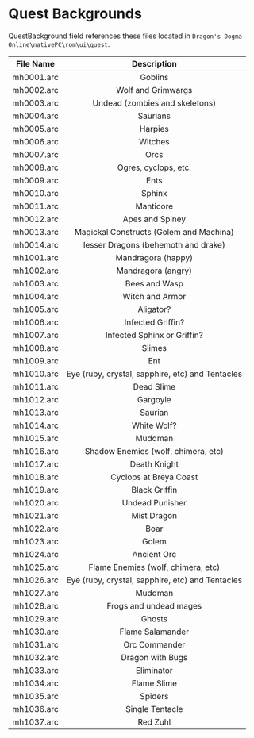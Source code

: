 # Quest Backgrounds

QuestBackground field references these files located in `Dragon's Dogma Online\nativePC\rom\ui\quest`.

| File Name   | Description |
|:-----------:|:-----------:|
| mh0001.arc  | Goblins
| mh0002.arc  | Wolf and Grimwargs
| mh0003.arc  | Undead (zombies and skeletons)
| mh0004.arc  | Saurians
| mh0005.arc  | Harpies
| mh0006.arc  | Witches
| mh0007.arc  | Orcs
| mh0008.arc  | Ogres, cyclops, etc.
| mh0009.arc  | Ents
| mh0010.arc  | Sphinx
| mh0011.arc  | Manticore
| mh0012.arc  | Apes and Spiney
| mh0013.arc  | Magickal Constructs (Golem and Machina)
| mh0014.arc  | lesser Dragons (behemoth and drake)
| mh1001.arc  | Mandragora (happy)
| mh1002.arc  | Mandragora (angry)
| mh1003.arc  | Bees and Wasp
| mh1004.arc  | Witch and Armor
| mh1005.arc  | Aligator?
| mh1006.arc  | Infected Griffin?
| mh1007.arc  | Infected Sphinx or Griffin?
| mh1008.arc  | Slimes
| mh1009.arc  | Ent
| mh1010.arc  | Eye (ruby, crystal, sapphire, etc) and Tentacles
| mh1011.arc  | Dead Slime
| mh1012.arc  | Gargoyle
| mh1013.arc  | Saurian
| mh1014.arc  | White Wolf?
| mh1015.arc  | Muddman
| mh1016.arc  | Shadow Enemies (wolf, chimera, etc)
| mh1017.arc  | Death Knight
| mh1018.arc  | Cyclops at Breya Coast
| mh1019.arc  | Black Griffin
| mh1020.arc  | Undead Punisher
| mh1021.arc  | Mist Dragon
| mh1022.arc  | Boar
| mh1023.arc  | Golem
| mh1024.arc  | Ancient Orc
| mh1025.arc  | Flame Enemies (wolf, chimera, etc)
| mh1026.arc  | Eye (ruby, crystal, sapphire, etc) and Tentacles
| mh1027.arc  | Muddman
| mh1028.arc  | Frogs and undead mages
| mh1029.arc  | Ghosts
| mh1030.arc  | Flame Salamander
| mh1031.arc  | Orc Commander
| mh1032.arc  | Dragon with Bugs
| mh1033.arc  | Eliminator
| mh1034.arc  | Flame Slime
| mh1035.arc  | Spiders
| mh1036.arc  | Single Tentacle
| mh1037.arc  | Red Zuhl